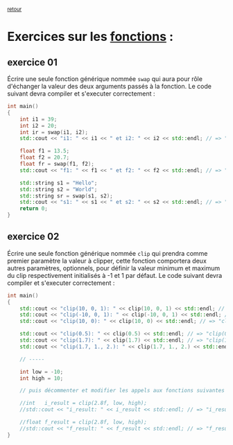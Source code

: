 <p><sup><a href="../readme.md">retour</a></sup></p>

# Exercices sur les [fonctions](../functions.md) :

## exercice 01

Écrire une seule fonction générique nommée `swap` qui aura pour rôle d'échanger
la valeur des deux arguments passés à la fonction.
Le code suivant devra compiler et s'executer correctement :

```cpp
int main()
{
    int i1 = 39;
    int i2 = 20;
    int ir = swap(i1, i2);
    std::cout << "i1: " << i1 << " et i2: " << i2 << std::endl; // => "i1: 20 et i2: 39"

    float f1 = 13.5;
    float f2 = 20.7;
    float fr = swap(f1, f2);
    std::cout << "f1: " << f1 << " et f2: " << f2 << std::endl; // => "f1: 20.7 et f2: 13.5"

    std::string s1 = "Hello";
    std::string s2 = "World";
    std::string sr = swap(s1, s2);
    std::cout << "s1: " << s1 << " et s2: " << s2 << std::endl; // => "f1: World et s2: Hello"
    return 0;
}
```

## exercice 02

Écrire une seule fonction générique nommée `clip` qui prendra comme premier paramètre la valeur à clipper,
cette fonction comportera deux autres paramètres, optionnels, pour définir la valeur minimum et maximum du clip respectivement initialisés à -1 et 1 par défaut.
Le code suivant devra compiler et s'executer correctement :

```cpp
int main()
{
    std::cout << "clip(10, 0, 1): " << clip(10, 0, 1) << std::endl; // => "clip(10, 0, 1): 1"
    std::cout << "clip(-10, 0, 1): " << clip(-10, 0, 1) << std::endl; // => "clip(-10, 0, 1): 0"
    std::cout << "clip(10, 0): " << clip(10, 0) << std::endl; // => "clip(10, 0): 1"

    std::cout << "clip(0.5): " << clip(0.5) << std::endl; // => "clip(0.5): 0.5"
    std::cout << "clip(1.7): " << clip(1.7) << std::endl; // => "clip(1.7): 1."
    std::cout << "clip(1.7, 1., 2.): " << clip(1.7, 1., 2.) << std::endl; // => "clip(1.7, 1., 2.): 1.7"

    // -----

    int low = -10;
    int high = 10;

    // puis décommenter et modifier les appels aux fonctions suivantes afin que le code compile:

    //int   i_result = clip(2.8f, low, high);
    //std::cout << "i_result: " << i_result << std::endl; // => "i_result: 2"

    //float f_result = clip(2.8f, low, high);
    //std::cout << "f_result: " << f_result << std::endl; // => "f_result: 2.8"
}
```
